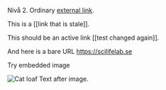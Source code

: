 Nivå 2. Ordinary [external link](https://kraulis.se).

This is a [[link that is stale]].

This should be an active link [[test changed again]].

And here is a bare URL https://scilifelab.se

Try embedded image

![Cat loaf](/file/images/cat-loaf-among-loaves) Text after image.
